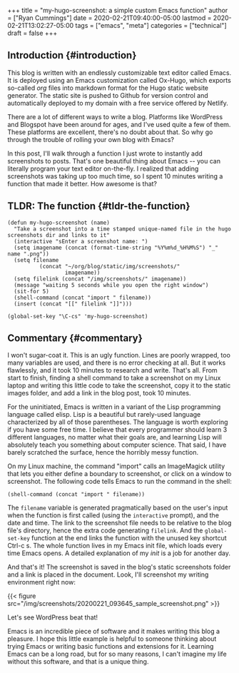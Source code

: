 +++
title = "my-hugo-screenshot: a simple custom Emacs function"
author = ["Ryan Cummings"]
date = 2020-02-21T09:40:00-05:00
lastmod = 2020-02-21T13:02:27-05:00
tags = ["emacs", "meta"]
categories = ["technical"]
draft = false
+++

## Introduction {#introduction}

This blog is written with an endlessly customizable text editor called Emacs. It is deployed using an Emacs customization called Ox-Hugo, which exports so-called _org_ files into markdown format for the Hugo static website generator. The static site is pushed to Github for version control and automatically deployed to my domain with a free service offered by Netlify.

There are a lot of different ways to write a blog. Platforms like WordPress and Blogspot have been around for ages, and I've used quite a few of them. These platforms are excellent, there's no doubt about that. So why go through the trouble of rolling your own blog with Emacs?

In this post, I'll walk through a function I just wrote to instantly add screenshots to posts. That's one beautiful thing about Emacs -- you can literally program your text editor on-the-fly. I realized that adding screenshots was taking up too much time, so I spent 10 minutes writing a function that made it better. How awesome is that?


## TLDR: The function {#tldr-the-function}

```emacs-lisp
(defun my-hugo-screenshot (name)
  "Take a screenshot into a time stamped unique-named file in the hugo screenshots dir and links to it"
  (interactive "sEnter a screenshot name: ")
  (setq imagename (concat (format-time-string "%Y%m%d_%H%M%S") "_" name ".png"))
  (setq filename
          (concat "~/org/blog/static/img/screenshots/"
                  imagename))
  (setq filelink (concat "/img/screenshots/" imagename))
  (message "waiting 5 seconds while you open the right window")
  (sit-for 5)
  (shell-command (concat "import " filename))
  (insert (concat "[[" filelink "]]")))

(global-set-key "\C-cs" 'my-hugo-screenshot)
```


## Commentary {#commentary}

I won't sugar-coat it. This is an ugly function. Lines are poorly wrapped, too many variables are used, and there is no error checking at all. But it works flawlessly, and it took 10 minutes to research and write. That's all. From start to finish, finding a shell command to take a screenshot on my Linux laptop and writing this little code to take the screenshot, copy it to the static images folder, and add a link in the blog post, took 10 minutes.

For the uninitiated, Emacs is written in a variant of the Lisp programming language called elisp. Lisp is a beautiful but rarely-used language characterized by all of those parentheses. The language is worth exploring if you have some free time. I believe that every programmer should learn 3 different languages, no matter what their goals are, and learning Lisp will absolutely teach you something about computer science. That said, I have barely scratched the surface, hence the horribly messy function.

On my Linux machine, the command "import" calls an ImageMagick utility that lets you either define a boundary to screenshot, or click on a window to screenshot. The following code tells Emacs to run the command in the shell:

```emacs-lisp
(shell-command (concat "import " filename))
```

The `filename` variable is generated pragmatically based on the user's input when the function is first called (using the `interactive` prompt), and the date and time. The link to the screenshot file needs to be relative to the blog file's directory, hence the extra code generating `filelink`. And the `global-set-key` function at the end links the function with the unused key shortcut Ctrl-c s. The whole function lives in my Emacs init file, which loads every time Emacs opens. A detailed explanation of my _init_ is a job for another day.

And that's it! The screenshot is saved in the blog's static screenshots folder and a link is placed in the document. Look, I'll screenshot my writing environment right now:

{{< figure src="/img/screenshots/20200221_093645_sample_screenshot.png" >}}

Let's see WordPress beat that!

Emacs is an incredible piece of software and it makes writing this blog a pleasure. I hope this little example is helpful to someone thinking about trying Emacs or writing basic functions and extensions for it. Learning Emacs can be a long road, but for so many reasons, I can't imagine my life without this software, and that is a unique thing.
